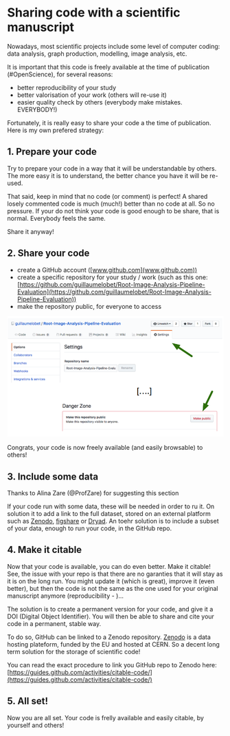# Sharing code with a scientific manuscript

Nowadays, most scientific projects include some level of computer coding: data analysis, graph production, modelling, image analysis, etc. 

It is important that this code is freely available at the time of publication (#OpenScience), for several reasons:

- better reproducibility of your study
- better valorisation of your work (others will re-use it)
- easier quality check by others (everybody make mistakes. EVERYBODY!)

Fortunately, it is really easy to share your code a the time of publication. Here is my own prefered strategy:

## 1. Prepare your code

Try to prepare your code in a way that it will be understandable by others. The more easy it is to understand, the better chance you have it will be re-used. 

That said, keep in mind that no code (or comment) is perfect! A shared losely commented code is much (much!) better than no code at all. So no pressure. If your do not think your code is good enough to be share, that is normal. Everybody feels the same. 

Share it anyway!



## 2. Share your code

- create a GitHub account ([www.github.com](www.github.com))
- create a specific repository for your study / work (such as this one: [https://github.com/guillaumelobet/Root-Image-Analysis-Pipeline-Evaluation](https://github.com/guillaumelobet/Root-Image-Analysis-Pipeline-Evaluation))
- make the repository public, for everyone to access

![](https://github.com/guillaumelobet/ressources/blob/master/imgs/github_public.png)

Congrats, your code is now freely available (and easily browsable) to others! 


## 3.  Include some data

  Thanks to Alina Zare (@ProfZare) for suggesting this section

If your code run with some data, these will be needed in order to ru it. On solution it to add a link to the full dataset, stored on an external platform such as [Zenodo](http://www.zenodo.org), [figshare](http://www.figshare.com) or [Dryad](https://datadryad.org/). An toehr solution is to include a subset of your data, enough to run your code, in the GitHub repo.  

## 4. Make it citable

Now that your code is available, you can do even better. Make it citable! See, the issue with your repo is that there are no garanties that it will stay as it is on the long run. You might update it (which is great), improve it (even better), but then the code is not the same as the one used for your original manuscript anymore (reproducibility - )... 

The solution is to create a permanent version for your code, and give it a DOI (Digital Object Identifier). You will then be able to share and cite your code in a permanent, stable way. 

To do so, GitHub can be linked to a Zenodo repository. [Zenodo](http://www.zenodo.org) is a data hosting plateform, funded by the EU and hosted at CERN. So a decent long term solution for the storage of scientific code!

You can read the exact procedure to link you GitHub repo to Zenodo here: [https://guides.github.com/activities/citable-code/](https://guides.github.com/activities/citable-code/)

## 5. All set!

Now you are all set. Your code is frelly available and easily citable, by yourself and others!




